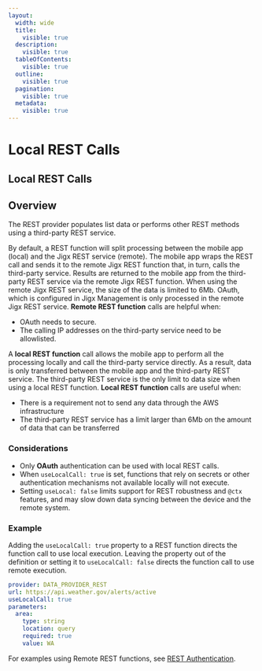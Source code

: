 ```yaml
---
layout:
  width: wide
  title:
    visible: true
  description:
    visible: true
  tableOfContents:
    visible: true
  outline:
    visible: true
  pagination:
    visible: true
  metadata:
    visible: true
---
```


# Local REST Calls

## Local REST Calls

## Overview

The REST provider populates list data or performs other REST methods using a third-party REST service.

By default, a REST function will split processing between the mobile app (local) and the Jigx REST service (remote). The mobile app wraps the REST call and sends it to the remote Jigx REST function that, in turn, calls the third-party service. Results are returned to the mobile app from the third-party REST service via the remote Jigx REST function. When using the remote Jigx REST service, the size of the data is limited to 6Mb. OAuth, which is configured in Jigx Management is only processed in the remote Jigx REST service. **Remote REST function** calls are helpful when:

* OAuth needs to secure.
* The calling IP addresses on the third-party service need to be allowlisted.

A **local REST function** call allows the mobile app to perform all the processing locally and call the third-party service directly. As a result, data is only transferred between the mobile app and the third-party REST service. The third-party REST service is the only limit to data size when using a local REST function. **Local REST function** calls are useful when:

* There is a requirement not to send any data through the AWS infrastructure
* The third-party REST service has a limit larger than 6Mb on the amount of data that can be transferred

### Considerations

* Only **OAuth** authentication can be used with local REST calls.
* When `useLocalCall: true` is set, functions that rely on secrets or other authentication mechanisms not available locally will not execute.
* Setting `useLocal: false` limits support for REST robustness and `@ctx` features, and may slow down data syncing between the device and the remote system.

### Example

Adding the `useLocalCall: true` property to a REST function directs the function call to use local execution. Leaving the property out of the definition or setting it to `useLocalCall: false` directs the function call to use remote execution.

```yaml
provider: DATA_PROVIDER_REST
url: https://api.weather.gov/alerts/active
useLocalCall: true
parameters:
  area:
    type: string
    location: query
    required: true
    value: WA
```

For examples using Remote REST functions, see [REST Authentication](rest-authentication.md).
